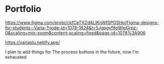 # Portfolio
https://www.figma.com/proto/ckfCpTXZdALIKnWf0PGSHp/Figma-designs-for-students--Varia-?node-id=1078-1624&t=5Jgpgvf8oWIpGrpz-0&scaling=min-zoom&content-scaling=fixed&page-id=1078%3A906

https://variaslu.netlify.app/

I plan to add things for The process buttons in the future, now I'm exhausted 